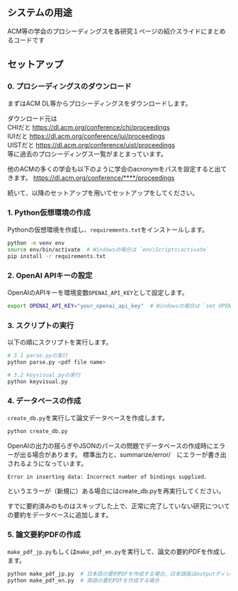 ## システムの用途
ACM等の学会のプロシーディングスを各研究１ページの紹介スライドにまとめるコードです



## セットアップ

### 0. プロシーディングスのダウンロード
まずはACM DL等からプロシーディングスをダウンロードします。

ダウンロード元は  
CHIだと https://dl.acm.org/conference/chi/proceedings  
IUIだと https://dl.acm.org/conference/iui/proceedings  
UISTだと https://dl.acm.org/conference/uist/proceedings  
等に過去のプロシーディングス一覧がまとまっています。

他のACMの多くの学会も以下のように学会のacronymをパスを設定すると出てきます。
https://dl.acm.org/conference/****/proceedings

続いて、以降のセットアップを用いてセットアップをしてください。

### 1. Python仮想環境の作成
Pythonの仮想環境を作成し、`requirements.txt`をインストールします。

```bash
python -m venv env
source env/bin/activate  # Windowsの場合は `env\Scripts\activate`
pip install -r requirements.txt
```

### 2. OpenAI APIキーの設定
OpenAIのAPIキーを環境変数`OPENAI_API_KEY`として設定します。

```bash
export OPENAI_API_KEY="your_openai_api_key"  # Windowsの場合は `set OPENAI_API_KEY=your_openai_api_key`
```

### 3. スクリプトの実行
以下の順にスクリプトを実行します。

```bash
# 3.1 parse.pyの実行
python parse.py <pdf file name>

# 3.2 keyvisual.pyの実行
python keyvisual.py

```

### 4. データベースの作成
`create_db.py`を実行して論文データベースを作成します。

```bash
python create_db.py
```

OpenAIの出力の揺らぎやJSONのパースの問題でデータベースの作成時にエラーが出る場合があります。
標準出力と、summarize/error/　にエラーが書き出されるようになっています。

```
Error in inserting data: Incorrect number of bindings supplied. 
```
というエラーが（新規に）ある場合にはcreate_db.pyを再実行してください。

すでに要約済みのものはスキップした上で、正常に完了していない研究についての要約をデータベースに追加します。

### 5. 論文要約PDFの作成
`make_pdf_jp.py`もしくは`make_pdf_en.py`を実行して、論文の要約PDFを作成します。

```bash
python make_pdf_jp.py  # 日本語の要約PDFを作成する場合。日本語版はoutputディレクトリに、全論文を要約したPDFと（デフォルトでは）100ページ毎に分割したPDF群が出力されます。
python make_pdf_en.py  # 英語の要約PDFを作成する場合
```

